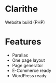 # Clarithe
Website build (PHP)

# Features
* Parallax
* One page layout
* Page generator
* E-Commerce ready
* WordPress ready
